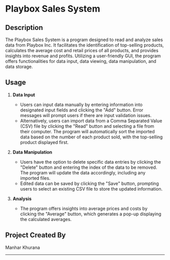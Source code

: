 # Playbox Sales System

## Description
The Playbox Sales System is a program designed to read and analyze sales data from Playbox Inc. It facilitates the identification of top-selling products, calculates the average cost and retail prices of all products, and provides insights into revenue and profits. Utilizing a user-friendly GUI, the program offers functionalities for data input, data viewing, data manipulation, and data storage.

## Usage
1. **Data Input**
   - Users can input data manually by entering information into designated input fields and clicking the "Add" button. Error messages will prompt users if there are input validation issues.
   - Alternatively, users can import data from a Comma Separated Value (CSV) file by clicking the "Read" button and selecting a file from their computer. The program will automatically sort the imported data based on the number of each product sold, with the top-selling product displayed first.

2. **Data Manipulation**
   - Users have the option to delete specific data entries by clicking the "Delete" button and entering the index of the data to be removed. The program will update the data accordingly, including any imported files.
   - Edited data can be saved by clicking the "Save" button, prompting users to select an existing CSV file to store the updated information.

3. **Analysis**
   - The program offers insights into average prices and costs by clicking the "Average" button, which generates a pop-up displaying the calculated averages.

## Project Created By
Manhar Khurana

---

